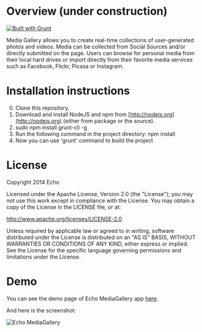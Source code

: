 # Overview (under construction)

[![Built with Grunt](https://cdn.gruntjs.com/builtwith.png)](http://gruntjs.com/)

Media Gallery allows you to create real-time collections of user-generated photos and videos. Media can be collected from Social Sources and/or directly submitted on the page.
Users can browse for personal media from their local hard drives or import directly from their favorite media services such as Facebook, Flickr, Picasa or Instagram.


# Installation instructions

0. Clone this repository.
1. Download and install NodeJS and npm from [http://nodejs.org](http://nodejs.org) (either from package or the source).
2. sudo npm install grunt-cli -g
3. Run the following command in the project directory: npm install
4. Now you can use 'grunt' command to build the project

# License

Copyright 2014 Echo

Licensed under the Apache License, Version 2.0 (the "License"); you may not use this work except in compliance with the License. You may obtain a copy of the License in the LICENSE file, or at:

http://www.apache.org/licenses/LICENSE-2.0

Unless required by applicable law or agreed to in writing, software distributed under the License is distributed on an "AS IS" BASIS, WITHOUT WARRANTIES OR CONDITIONS OF ANY KIND, either express or implied. See the License for the specific language governing permissions and limitations under the License.

# Demo

You can see the demo page of Echo MediaGallery  app [here](http://echoappsteam.github.io/MediaGallery/).

And here is the screenshot:

![Echo MediaGallery](http://echoappsteam.github.io/MediaGallery/images/media-gallery-screenshot.png "Echo MediaGallery Screenshot")
